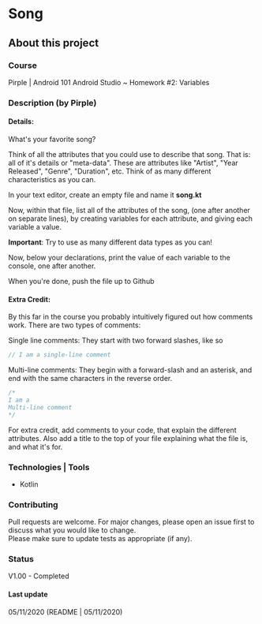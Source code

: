# Song

## About this project

### Course
Pirple | Android 101 
Android Studio ~ Homework #2:  Variables

### Description (by Pirple)

#### Details:
What's your favorite song?

Think of all the attributes that you could use to describe that song. That is: all of it's details or "meta-data". These are attributes like "Artist", "Year Released", "Genre", "Duration", etc. Think of as many different characteristics as you can.

In your text editor, create an empty file and name it **song.kt**

Now, within that file, list all of the attributes of the song, (one after another on separate lines), by creating variables for each attribute, and giving each variable a value.

**Important**: Try to use as many different data types as you can!

Now, below your declarations, print the value of each variable to the console, one after another.

When you're done, push the file up to Github

#### Extra Credit:
By this far in the course you probably intuitively figured out how comments work. There are two types of comments:

Single line comments: They start with two forward slashes, like so

```kotlin
// I am a single-line comment
```

Multi-line comments: They begin with a forward-slash and an asterisk, and end with the same characters in the reverse order.

```kotlin
/*
I am a
Multi-line comment
*/
```

For extra credit, add comments to your code, that explain the different attributes. Also add a title to the top of your file explaining what the file is, and what it's for.


### Technologies | Tools
- Kotlin

### Contributing
Pull requests are welcome. For major changes, please open an issue first to discuss what you would like to change.  
Please make sure to update tests as appropriate (if any).

### Status
V1.00 - Completed

#### Last update
05/11/2020
(README | 05/11/2020)
